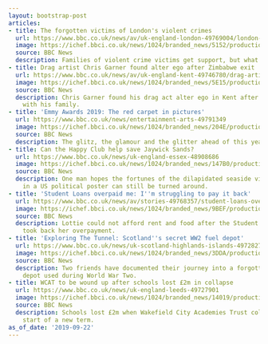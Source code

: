 ```yaml
---
layout: bootstrap-post
articles:
- title: The forgotten victims of London's violent crimes
  url: https://www.bbc.co.uk/news/av/uk-england-london-49769004/london-s-forgotten-victims-of-violent-crime
  image: https://ichef.bbci.co.uk/news/1024/branded_news/5152/production/_108881802_p07nw801.jpg
  source: BBC News
  description: Families of violent crime victims get support, but what about the witnesses?
- title: Drag artist Chris Garner found alter ego after Zimbabwe exit
  url: https://www.bbc.co.uk/news/av/uk-england-kent-49746780/drag-artist-chris-garner-found-alter-ego-after-zimbabwe-exit
  image: https://ichef.bbci.co.uk/news/1024/branded_news/5E15/production/_108858042_p07nnkvc.jpg
  source: BBC News
  description: Chris Garner found his drag act alter ego in Kent after fleeing Africa
    with his family.
- title: 'Emmy Awards 2019: The red carpet in pictures'
  url: https://www.bbc.co.uk/news/entertainment-arts-49791349
  image: https://ichef.bbci.co.uk/news/1024/branded_news/204E/production/_108907280_jodiegetty.jpg
  source: BBC News
  description: The glitz, the glamour and the glitter ahead of this year's ceremony.
- title: Can the Happy Club help save Jaywick Sands?
  url: https://www.bbc.co.uk/news/uk-england-essex-48908686
  image: https://ichef.bbci.co.uk/news/1024/branded_news/147B0/production/_107788838_lynnted1.jpg
  source: BBC News
  description: One man hopes the fortunes of the dilapidated seaside village featured
    in a US political poster can still be turned around.
- title: 'Student Loans overpaid me: I''m struggling to pay it back'
  url: https://www.bbc.co.uk/news/av/stories-49768357/student-loans-overpaid-me-i-m-struggling-to-pay-it-back
  image: https://ichef.bbci.co.uk/news/1024/branded_news/9BEF/production/_108891993_p07nybb9.jpg
  source: BBC News
  description: Lottie could not afford rent and food after the Student Loans Company
    took back her overpayment.
- title: 'Exploring The Tunnel: Scotland''s secret WW2 fuel depot'
  url: https://www.bbc.co.uk/news/uk-scotland-highlands-islands-49728273
  image: https://ichef.bbci.co.uk/news/1024/branded_news/3DDA/production/_108843851_tankyweb.jpg
  source: BBC News
  description: Two friends have documented their journey into a forgotten underground
    depot used during World War Two.
- title: WCAT to be wound up after schools lost £2m in collapse
  url: https://www.bbc.co.uk/news/uk-england-leeds-49727901
  image: https://ichef.bbci.co.uk/news/1024/branded_news/14019/production/_108854918_wcatschool.jpg
  source: BBC News
  description: Schools lost £2m when Wakefield City Academies Trust collapsed at the
    start of a new term.
as_of_date: '2019-09-22'
---
```


